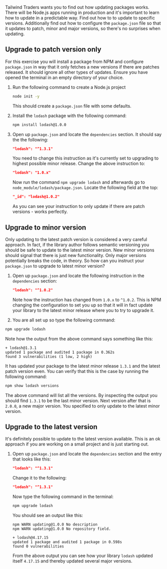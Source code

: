 Tailwind Traders wants you to find out how updating packages works. There will be Node.js apps running in production and it's important to learn how to update in a predictable way. Find out how to to update to specific versions. Additionally find out how to configure the `package.json` file so that it updates to patch, minor and major versions, so there's no surprises when updating.

## Upgrade to patch version only

For this exercise you will install a package from NPM and configure `package.json` in way that it only fetches a new versions if there are patches released. It should ignore all other types of updates. Ensure you have opened the terminal in an empty directory of your choice.

1. Run the following command to create a Node.js project

   ```bash
   node init -y
   ```

   This should create a `package.json` file with some defaults.

1. Install the `lodash` package with the following command:

   ```bash
   npm install lodash@1.0.0
   ```

1. Open up `package.json` and locate the `dependencies` section. It should say the the following:

   ```json
   "lodash": "^1.3.1"
   ```

   You need to change this instruction as it's currently set to upgrading to highest possible minor release. Change the above instruction to:

   ```json
   "lodash": "1.0.x"
   ```

   Now run the command `npm upgrade lodash` and afterwards go to `node_module/lodash/package.json`. Locate the following field at the top:

   ```json
   "_id": "lodash@1.0.2"
   ```

    As you can see your instruction to only update if there are patch versions - works perfectly.

## Upgrade to minor version

Only updating to the latest patch version is considered a very careful approach. In fact, if the library author follows semantic versioning you should be safe to update to the latest minor version. New minor versions should signal that there is just new functionality. Only major versions potentially breaks the code, in theory. So how can you instruct your `package.json` to upgrade to latest minor version?

1. Open up `package.json` and locate the following instruction in the `dependencies` section:

   ```json
   "lodash": "^1.0.2"
   ```

   Note how the instruction has changed from `1.0.x` to `^1.0.2`. This is NPM changing the configuration to set you up so that it will in fact update your library to the latest minor release where you to try to upgrade it.

1. You are all set up so type the following command:

  ```bash
  npm upgrade lodash
  ```

  Note how the output from the above command says something like this:

  ```output
  + lodash@1.3.1
  updated 1 package and audited 1 package in 0.362s
  found 3 vulnerabilities (1 low, 2 high)
  ```

  It has updated your package to the latest minor release `1.3.1` and the latest patch version even. You can verify that this is the case by running the following command:

  ```bash
  npm show lodash versions
  ```

  The above command will list all the versions. By inspecting the output you should find `1.3.1` to be the last minor version. Next version after that is `2.0.0`, a new major version. You specified to only update to the latest minor version.

## Upgrade to the latest version

It's definitely possible to update to the latest version available. This is an ok approach if you are working on a small project and is just starting out.

1. Open up `package.json` and locate the `dependencies` section and the entry that looks like this:

   ```json
   "lodash": "^1.3.1"
   ```

   Change it to the following:

   ```json
   "lodash": "^1.3.1"
   ```

   Now type the following command in the terminal:

   ```bash
   npm upgrade lodash
   ```

   You should see an output like this:

   ```output
   npm WARN updating@1.0.0 No description
   npm WARN updating@1.0.0 No repository field.

   + lodash@4.17.15
   updated 1 package and audited 1 package in 0.598s
   found 0 vulnerabilities
   ```

   From the above output you can see how your library `lodash` updated itself `4.17.15` and thereby updated several major versions.
